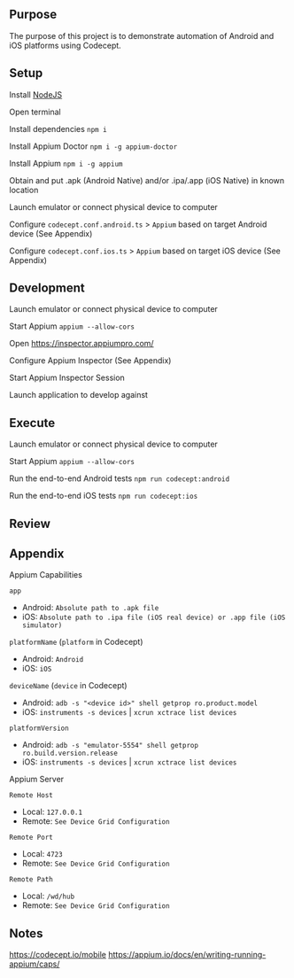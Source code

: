 ## Purpose
The purpose of this project is to demonstrate automation of Android and iOS platforms using Codecept.

## Setup
Install [NodeJS](https://nodejs.org/)

Open terminal

Install dependencies `npm i`

Install Appium Doctor `npm i -g appium-doctor`

Install Appium `npm i -g appium`

Obtain and put .apk (Android Native) and/or .ipa/.app (iOS Native) in known location

Launch emulator or connect physical device to computer

Configure `codecept.conf.android.ts` > `Appium` based on target Android device (See Appendix)

Configure `codecept.conf.ios.ts` > `Appium` based on target iOS device (See Appendix)

## Development
Launch emulator or connect physical device to computer

Start Appium `appium --allow-cors`

Open https://inspector.appiumpro.com/

Configure Appium Inspector (See Appendix)

Start Appium Inspector Session

Launch application to develop against

## Execute
Launch emulator or connect physical device to computer

Start Appium `appium --allow-cors`

Run the end-to-end Android tests `npm run codecept:android`

Run the end-to-end iOS tests `npm run codecept:ios`

## Review

## Appendix
Appium Capabilities

`app`
- Android: `Absolute path to .apk file`
- iOS: `Absolute path to .ipa file (iOS real device) or .app file (iOS simulator)`

`platformName` (`platform` in Codecept)
- Android: `Android`
- iOS: `iOS`

`deviceName` (`device` in Codecept)
- Android: `adb -s "<device id>" shell getprop ro.product.model`
- iOS: `instruments -s devices` | `xcrun xctrace list devices`

`platformVersion`
- Android: `adb -s "emulator-5554" shell getprop ro.build.version.release`
- iOS: ``instruments -s devices`` | `xcrun xctrace list devices`

Appium Server

`Remote Host`
- Local: `127.0.0.1`
- Remote: `See Device Grid Configuration`

`Remote Port`
- Local: `4723`
- Remote: `See Device Grid Configuration`

`Remote Path`
- Local: `/wd/hub`
- Remote: `See Device Grid Configuration`

## Notes
https://codecept.io/mobile
https://appium.io/docs/en/writing-running-appium/caps/
